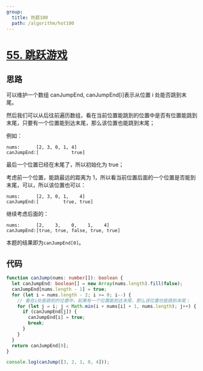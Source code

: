 ```yaml
---
group:
  title: 热题100
  path: /algorithm/hot100
---
```


# [55. 跳跃游戏](https://leetcode.cn/problems/jump-game/?favorite=2cktkvj)

## 思路

可以维护一个数组 canJumpEnd, canJumpEnd[i]表示从位置 i 处能否跳到末尾。

然后我们可以从后往前遍历数组，看在当前位置能跳到的位置中是否有位置能跳到末尾，只要有一个位置能到达末尾，那么该位置也能跳到末尾；

例如：

```text
nums:      [2, 3, 0, 1, 4]
canJumpEnd:[            true]
```

最后一个位置已经在末尾了，所以初始化为 true；

考虑前一个位置，能跳最远的距离为 1，所以看当前位置后面的一个位置是否能到末尾，可以，所以该位置也可以：

```text
nums:      [2, 3, 0, 1,    4]
canJumpEnd:[         true, true]
```

继续考虑后面的：

```text
nums:      [2,    3,    0,    1,    4]
canJumpEnd:[true, true, false, true, true]
```

本题的结果即为`canJumpEnd[0]`。

## 代码

```typescript
function canJump(nums: number[]): boolean {
  let canJumpEnd: boolean[] = new Array(nums.length).fill(false);
  canJumpEnd[nums.length - 1] = true;
  for (let i = nums.length - 2; i >= 0; i--) {
    // 看在i处能跳到的位置中，如果有一个位置能到达末尾，那么该位置也能跳到末尾；
    for (let j = i; j < Math.min(i + nums[i] + 1, nums.length); j++) {
      if (canJumpEnd[j]) {
        canJumpEnd[i] = true;
        break;
      }
    }
  }
  return canJumpEnd[0];
}

console.log(canJump([3, 2, 1, 0, 4]));
```
